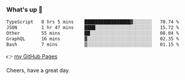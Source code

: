 ### What's up 👋

<!--START_SECTION:waka-->

```txt
TypeScript   8 hrs 5 mins    █████████████████▓░░░░░░░   70.74 %
JSON         1 hr 47 mins    ████░░░░░░░░░░░░░░░░░░░░░   15.72 %
Other        55 mins         ██░░░░░░░░░░░░░░░░░░░░░░░   08.04 %
GraphQL      16 mins         ▓░░░░░░░░░░░░░░░░░░░░░░░░   02.35 %
Bash         7 mins          ▒░░░░░░░░░░░░░░░░░░░░░░░░   01.15 %
```

<!--END_SECTION:waka-->

👉 [my GitHub Pages](https://ykzhukian.github.io)

Cheers, have a great day.

